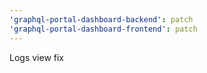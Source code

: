 ```yaml
---
'graphql-portal-dashboard-backend': patch
'graphql-portal-dashboard-frontend': patch
---
```


Logs view fix

